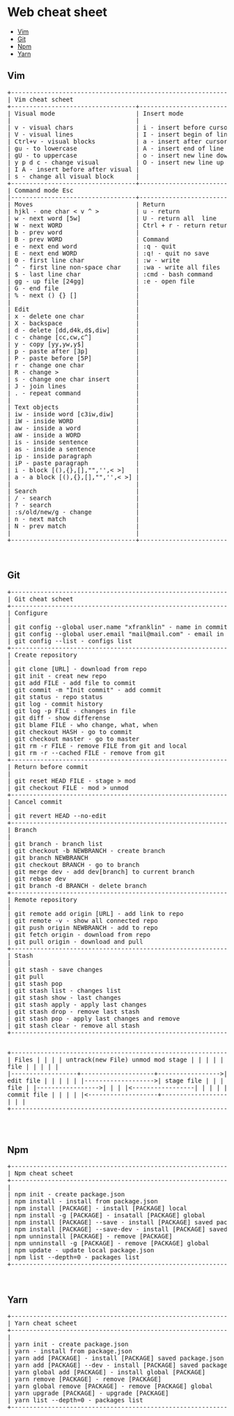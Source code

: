 <h1>Web cheat sheet</h1>
<ul>
	<li><a href="#vim">Vim</a></li>
	<li><a href="#git">Git</a></li>
	<li><a href="#npm">Npm</a></li>
	<li><a href="#yarn">Yarn</a></li>
</ul>

<h2 id="vim">Vim</h2>
<pre>
+------------------------------------------------------------------------+
| Vim cheat scheet                                                       |
+----------------------------------+-------------------------------------+
| Visual mode                      | Insert mode                         |
|                                  |                                     |
| v - visual chars                 | i - insert before cursor            |
| V - visual lines                 | I - insert begin of line            |
| Ctrl+v - visual blocks           | a - insert after cursor             |
| gu - to lowercase                | A - insert end of line              |
| gU - to uppercase                | o - insert new line down            |
| y p d c - change visual          | O - insert new line up              |
| I A - insert before after visual |                                     |
| s - change all visual block      |                                     |
+----------------------------------+-------------------------------------+
| Command mode Esc                                                       |
|----------------------------------+-------------------------------------+
| Moves                            | Return                              |
| hjkl - one char < v ^ >          | u - return                          |
| w - next word [5w]               | U - return all  line                |
| W - next WORD                    | Ctrl + r - return return            |
| b - prev word                    |                                     |
| B - prev WORD                    | Command                             |
| e - next end word                | :q - quit                           |
| E - next end WORD                | :q! - quit no save                  |
| 0 - first line char              | :w - write                          |
| ^ - first line non-space char    | :wa - write all files               |
| $ - last line char               | :cmd - bash command                 |
| gg - up file [24gg]              | :e - open file                      |
| G - end file                     |                                     |
| % - next () {} []                |                                     |
|                                  |                                     |
| Edit                             |                                     |
| x - delete one char              |                                     |
| X - backspace                    |                                     |
| d - delete [dd,d4k,d$,diw]       |                                     |
| c - change [cc,cw,c^]            |                                     |
| y - copy [yy,yw,y$]              |                                     |
| p - paste after [3p]             |                                     |
| P - paste before [5P]            |                                     |
| r - change one char              |                                     |
| R - change >                     |                                     |
| s - change one char insert       |                                     |
| J - join lines                   |                                     |
| . - repeat command               |                                     |
|                                  |                                     |
| Text objects                     |                                     |
| iw - inside word [c3iw,diw]      |                                     |
| iW - inside WORD                 |                                     |
| aw - inside a word               |                                     |
| aW - inside a WORD               |                                     |
| is - inside sentence             |                                     |
| as - inside a sentence           |                                     |
| ip - inside paragraph            |                                     |
| iP - paste paragraph             |                                     |
| i - block [(),{},[],"",'',< >]   |                                     |
| a - a block [(),{},[],"",'',< >] |                                     |
|                                  |                                     |
| Search                           |                                     |
| / - search                       |                                     |
| ? - search                       |                                     |
| :s/old/new/g - change            |                                     |
| n - next match                   |                                     |
| N - prev match                   |                                     |
|                                  |                                     |
+----------------------------------+-------------------------------------+
</pre>
<br>
<h2 id="git">Git</h2>
<pre>
+------------------------------------------------------------------------+
| Git cheat scheet                                                       |
+------------------------------------------------------------------------+
| Configure                                                              |
|                                                                        |
| git config --global user.name "xfranklin" - name in commit             |
| git config --global user.email "mail@mail.com" - email in commit       |
| git config --list - configs list                                       |
+------------------------------------------------------------------------+
| Create repository                                                      |
|                                                                        |
| git clone [URL] - download from repo                                   |
| git init - creat new repo                                              |
| git add FILE - add file to commit                                      |
| git commit -m "Init commit" - add commit                               |
| git status - repo status                                               |
| git log - commit history                                               |
| git log -p FILE - changes in file                                      |
| git diff - show differense                                             |
| git blame FILE - who change, what, when                                |
| git checkout HASH - go to commit                                       |
| git checkout master - go to master                                     |
| git rm -r FILE - remove FILE from git and local                        |
| git rm -r --cached FILE - remove from git                              |
+------------------------------------------------------------------------+
| Return before commit                                                   |
|                                                                        |
| git reset HEAD FILE - stage > mod                                      |
| git checkout FILE - mod > unmod                                        |
+------------------------------------------------------------------------+
| Cancel commit                                                          |
|                                                                        |
| git revert HEAD --no-edit                                              |
+------------------------------------------------------------------------+
| Branch                                                                 |
|                                                                        |
| git branch - branch list                                               |
| git checkout -b NEWBRANCH - create branch                              |
| git branch NEWBRANCH                                                   |
| git checkout BRANCH - go to branch                                     |
| git merge dev - add dev[branch] to current branch                      |
| git rebase dev                                                         |
| git branch -d BRANCH - delete branch                                   |
+------------------------------------------------------------------------+
| Remote repository                                                      |
|                                                                        |
| git remote add origin [URL] - add link to repo                         |
| git remote -v - show all connected repo                                |
| git push origin NEWBRANCH - add to repo                                |
| git fetch origin - download from repo                                  |
| git pull origin - download and pull                                    |
+------------------------------------------------------------------------+
| Stash                                                                  |
|                                                                        |
| git stash - save changes                                               |
| git pull                                                               |
| git stash pop                                                          |
| git stash list - changes list                                          |
| git stash show - last changes                                          |
| git stash apply - apply last changes                                   |
| git stash drop - remove last stash                                     |
| git stash pop - apply last changes and remove                          |
| git stash clear - remove all stash                                     |
+------------------------------------------------------------------------+

+------------------------------------------------------------------------+
| Files                                                                  |
|                                                                        |
| untrack(new File)  unmod                mod                stage       |
| |                  |                    |                  |           |
| |    add file      |                    |                  |           |
| |------------------+--------------------+----------------->|           |
| |                  |     edit file      |                  |           |
| |                  |------------------->|   stage file     |           |
| |   remove file    |                    |----------------->|           |
| |<-----------------|                    |                  |           |
| |                  |                    |   commit file    |           |
| |                  |<-------------------+------------------|           |
| |                  |                    |                  |           |
+------------------------------------------------------------------------+
</pre>
<br>
<h2 id="npm">Npm</h2>
<pre>
+------------------------------------------------------------------------+
| Npm cheat scheet                                                       |
+------------------------------------------------------------------------+
|                                                                        |
| npm init - create package.json                                         |
| npm install - install from package.json                                |
| npm install [PACKAGE] - install [PACKAGE] local                        |
| npm install -g [PACKAGE] - insatall [PACKAGE] global                   |
| npm install [PACKAGE] --save - install [PACKAGE] saved package.json    |
| npm install [PACKAGE] --save-dev - install [PACKAGE] saved package.json|
| npm unninstall [PACKAGE] - remove [PACKAGE]                            |
| npm unninstall -g [PACKAGE] - remove [PACKAGE] global                  |
| npm update - update local package.json                                 |
| npm list --depth=0 - packages list                                     |
+------------------------------------------------------------------------+
</pre>
<br>
<h2 id="yarn">Yarn</h2>
<pre>
+------------------------------------------------------------------------+
| Yarn cheat scheet                                                      |
+------------------------------------------------------------------------+
|                                                                        |
| yarn init - create package.json                                        |
| yarn - install from package.json                                       |
| yarn add [PACKAGE] - install [PACKAGE] saved package.json              |
| yarn add [PACKAGE] --dev - install [PACKAGE] saved package.json        |
| yarn global add [PACKAGE] - install global [PACKAGE]                   |
| yarn remove [PACKAGE] - remove [PACKAGE]                               |
| yarn global remove [PACKAGE] - remove [PACKAGE] global                 |
| yarn upgrade [PACKAGE] - upgrade [PACKAGE]                             |
| yarn list --depth=0 - packages list                                    |
+------------------------------------------------------------------------+
</pre>
